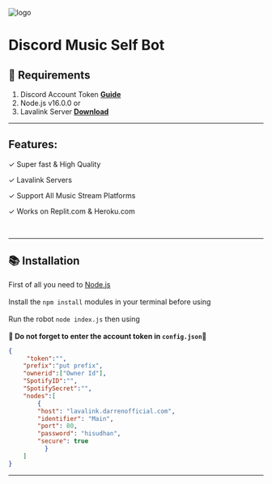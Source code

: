 ![logo](https://images.macrumors.com/t/vMbr05RQ60tz7V_zS5UEO9SbGR0=/1600x900/smart/article-new/2018/05/apple-music-note.jpg)

# Discord Music Self Bot


## 🔧 Requirements
1. Discord Account Token  **[Guide](https://www.androidauthority.com/get-discord-token-3149920/)**
2. Node.js v16.0.0 or 
3. Lavalink Server **[Download](https://github.com/freyacodes/Lavalink#server-configuration)**
***
## Features:
✓ Super fast & High Quality 

✓ Lavalink Servers 

✓ Support All Music Stream Platforms

✓ Works on Replit.com & Heroku.com 

<br/>

***

## 📚 Installation

First of all you need to <a href="https://nodejs.org/en/"> Node.js </a>
<br> <br>
Install the `npm install` modules in your terminal before using
<br> <br>
Run the robot `node index.js` then using
<br> <br>**🔴 Do not forget to enter the account token in `config.json`🔴**

```json
{
     "token":"",
    "prefix":"put prefix",
    "ownerid":["Owner Id"], 
    "SpotifyID":"", 
    "SpotifySecret":"", 
    "nodes":[
        {
        "host": "lavalink.darrenofficial.com",
        "identifier": "Main",
        "port": 80,
        "password": "hisudhan",
        "secure": true
          }
    ]
}
```
***
